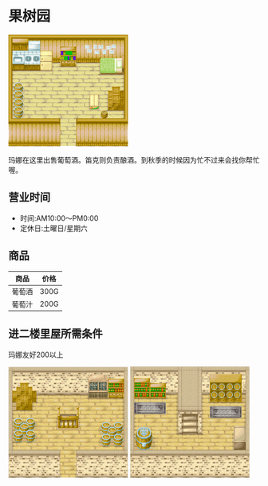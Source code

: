 # 果树园

![果树园.png](果树园.png)

玛娜在这里出售葡萄酒。笛克则负责酿酒。到秋季的时候因为忙不过来会找你帮忙喔。

## 营业时间

- 时间:AM10:00～PM0:00
- 定休日:土曜日/星期六

## 商品

商品|价格
-|-
葡萄酒|300G
葡萄汁|200G

## 进二楼里屋所需条件

玛娜友好200以上

![果树园2.png](果树园2.png)
![果树园3.png](果树园3.png)
